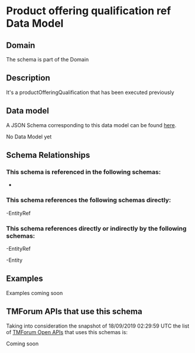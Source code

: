 # Product offering qualification ref Data Model

## Domain

The  schema is part of the  Domain

## Description

It&#x27;s a productOfferingQualification that has been executed previously

## Data model

A JSON Schema corresponding to this data model can be found
[here](https://github.com/tmforum-rand/schemas/blob/master/Product/ProductOfferingQualificationRef.schema.json).

No Data Model yet

## Schema Relationships

### This schema is referenced in the following schemas:

-

### This schema references the following schemas directly:

-EntityRef

### This schema references directly or indirectly by the following schemas:

-EntityRef

-Entity



## Examples

Examples coming soon

## TMForum APIs that use this schema

Taking into consideration the snapshot of 18/09/2019 02:29:59 UTC the list of [TMForum Open APIs](https://www.tmforum.org/open-apis/) that uses this schemas is:

Coming soon